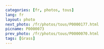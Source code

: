 ```yaml
---
categories: [fr, photos, tous]
lang: fr
layout: photo
next_photo: /fr/photos/tous/P0000177.html
picname: P0000073
prev_photo: /fr/photos/tous/P0000070.html
tags: [Grass]
---
```

